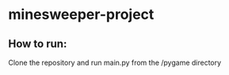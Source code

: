 # minesweeper-project

## How to run:

Clone the repository and run main.py from the /pygame directory
